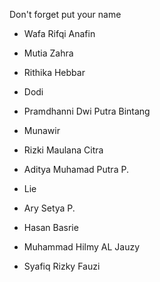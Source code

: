 Don't forget put your name

- Wafa Rifqi Anafin
- Mutia Zahra
- Rithika Hebbar
- Dodi

- Pramdhanni Dwi Putra Bintang
- Munawir

- Rizki Maulana Citra
- Aditya Muhamad Putra P.

- Lie


- Ary Setya P.

- Hasan Basrie
- Muhammad Hilmy AL Jauzy
- Syafiq Rizky Fauzi
